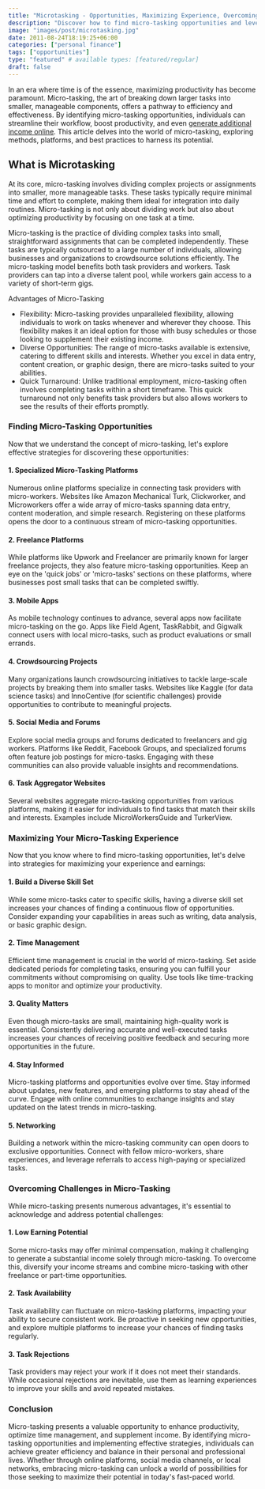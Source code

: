 ```yaml
---
title: "Microtasking - Opportunities, Maximizing Experience, Overcoming Challenges"
description: "Discover how to find micro-tasking opportunities and leverage them to enhance productivity and income. Learn about platforms, strategies, and best practices for effective micro-tasking."
image: "images/post/microtasking.jpg"
date: 2011-08-24T18:19:25+06:00
categories: ["personal finance"]
tags: ["opportunities"]
type: "featured" # available types: [featured/regular]
draft: false
---
```


In an era where time is of the essence, maximizing productivity has become paramount. Micro-tasking, the art of breaking down larger tasks into smaller, manageable components, offers a pathway to efficiency and effectiveness. By identifying micro-tasking opportunities, individuals can streamline their workflow, boost productivity, and even [generate additional income online](/blog/ways-to-make-money-online). This article delves into the world of micro-tasking, exploring methods, platforms, and best practices to harness its potential.

## What is Microtasking

At its core, micro-tasking involves dividing complex projects or assignments into smaller, more manageable tasks. These tasks typically require minimal time and effort to complete, making them ideal for integration into daily routines. Micro-tasking is not only about dividing work but also about optimizing productivity by focusing on one task at a time.

Micro-tasking is the practice of dividing complex tasks into small, straightforward assignments that can be completed independently. These tasks are typically outsourced to a large number of individuals, allowing businesses and organizations to crowdsource solutions efficiently. The micro-tasking model benefits both task providers and workers. Task providers can tap into a diverse talent pool, while workers gain access to a variety of short-term gigs.

Advantages of Micro-Tasking

- Flexibility: Micro-tasking provides unparalleled flexibility, allowing individuals to work on tasks whenever and wherever they choose. This flexibility makes it an ideal option for those with busy schedules or those looking to supplement their existing income.
- Diverse Opportunities: The range of micro-tasks available is extensive, catering to different skills and interests. Whether you excel in data entry, content creation, or graphic design, there are micro-tasks suited to your abilities.
- Quick Turnaround: Unlike traditional employment, micro-tasking often involves completing tasks within a short timeframe. This quick turnaround not only benefits task providers but also allows workers to see the results of their efforts promptly.
    
### Finding Micro-Tasking Opportunities

Now that we understand the concept of micro-tasking, let's explore effective strategies for discovering these opportunities:

#### 1. Specialized Micro-Tasking Platforms

Numerous online platforms specialize in connecting task providers with micro-workers. Websites like Amazon Mechanical Turk, Clickworker, and Microworkers offer a wide array of micro-tasks spanning data entry, content moderation, and simple research. Registering on these platforms opens the door to a continuous stream of micro-tasking opportunities.

#### 2. Freelance Platforms

While platforms like Upwork and Freelancer are primarily known for larger freelance projects, they also feature micro-tasking opportunities. Keep an eye on the 'quick jobs' or 'micro-tasks' sections on these platforms, where businesses post small tasks that can be completed swiftly.

#### 3. Mobile Apps

As mobile technology continues to advance, several apps now facilitate micro-tasking on the go. Apps like Field Agent, TaskRabbit, and Gigwalk connect users with local micro-tasks, such as product evaluations or small errands.

#### 4. Crowdsourcing Projects

Many organizations launch crowdsourcing initiatives to tackle large-scale projects by breaking them into smaller tasks. Websites like Kaggle (for data science tasks) and InnoCentive (for scientific challenges) provide opportunities to contribute to meaningful projects.

#### 5. Social Media and Forums

Explore social media groups and forums dedicated to freelancers and gig workers. Platforms like Reddit, Facebook Groups, and specialized forums often feature job postings for micro-tasks. Engaging with these communities can also provide valuable insights and recommendations.

#### 6. Task Aggregator Websites

Several websites aggregate micro-tasking opportunities from various platforms, making it easier for individuals to find tasks that match their skills and interests. Examples include MicroWorkersGuide and TurkerView.

### Maximizing Your Micro-Tasking Experience

Now that you know where to find micro-tasking opportunities, let's delve into strategies for maximizing your experience and earnings:

#### 1. Build a Diverse Skill Set

While some micro-tasks cater to specific skills, having a diverse skill set increases your chances of finding a continuous flow of opportunities. Consider expanding your capabilities in areas such as writing, data analysis, or basic graphic design.

#### 2. Time Management

Efficient time management is crucial in the world of micro-tasking. Set aside dedicated periods for completing tasks, ensuring you can fulfill your commitments without compromising on quality. Use tools like time-tracking apps to monitor and optimize your productivity.

#### 3. Quality Matters

Even though micro-tasks are small, maintaining high-quality work is essential. Consistently delivering accurate and well-executed tasks increases your chances of receiving positive feedback and securing more opportunities in the future.

#### 4. Stay Informed

Micro-tasking platforms and opportunities evolve over time. Stay informed about updates, new features, and emerging platforms to stay ahead of the curve. Engage with online communities to exchange insights and stay updated on the latest trends in micro-tasking.

#### 5. Networking

Building a network within the micro-tasking community can open doors to exclusive opportunities. Connect with fellow micro-workers, share experiences, and leverage referrals to access high-paying or specialized tasks.

### Overcoming Challenges in Micro-Tasking

While micro-tasking presents numerous advantages, it's essential to acknowledge and address potential challenges:

#### 1. Low Earning Potential

Some micro-tasks may offer minimal compensation, making it challenging to generate a substantial income solely through micro-tasking. To overcome this, diversify your income streams and combine micro-tasking with other freelance or part-time opportunities.

#### 2. Task Availability

Task availability can fluctuate on micro-tasking platforms, impacting your ability to secure consistent work. Be proactive in seeking new opportunities, and explore multiple platforms to increase your chances of finding tasks regularly.

#### 3. Task Rejections

Task providers may reject your work if it does not meet their standards. While occasional rejections are inevitable, use them as learning experiences to improve your skills and avoid repeated mistakes.
    
### Conclusion

Micro-tasking presents a valuable opportunity to enhance productivity, optimize time management, and supplement income. By identifying micro-tasking opportunities and implementing effective strategies, individuals can achieve greater efficiency and balance in their personal and professional lives. Whether through online platforms, social media channels, or local networks, embracing micro-tasking can unlock a world of possibilities for those seeking to maximize their potential in today's fast-paced world.
